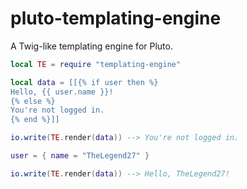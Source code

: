 # pluto-templating-engine

A Twig-like templating engine for Pluto.

```lua
local TE = require "templating-engine"

local data = [[{% if user then %}
Hello, {{ user.name }}!
{% else %}
You're not logged in.
{% end %}]]

io.write(TE.render(data)) --> You're not logged in.

user = { name = "TheLegend27" }

io.write(TE.render(data)) --> Hello, TheLegend27!
```
